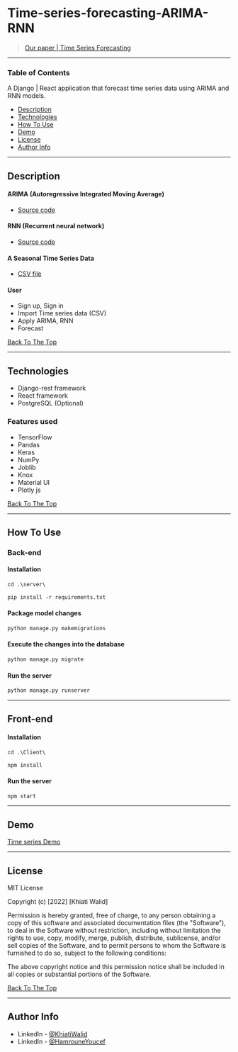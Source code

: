 # Time-series-forecasting-ARIMA-RNN

> [Our paper | Time Series Forecasting](https://khiati-walid.github.io/Time-series-forecasting-ARIMA-RNN/Khiati-Hamroun-Master-2021.pdf)

---

### Table of Contents

A Django | React application that forecast time series data using ARIMA and RNN models.

- [Description](#description)
- [Technologies](#technologies)
- [How To Use](#how-to-use)
- [Demo](#demo)
- [License](#license)
- [Author Info](#author-info)

---

## Description

#### ARIMA (Autoregressive Integrated Moving Average)

- [Source code](https://khiati-walid.github.io/Time-series-forecasting-ARIMA-RNN/ARIMA.pdf)

#### RNN (Recurrent neural network)

- [Source code](https://khiati-walid.github.io/Time-series-forecasting-ARIMA-RNN/RNN.pdf)

#### A Seasonal Time Series Data

- [CSV file](https://drive.google.com/file/d/1Wvc_hp69RHR4kZhN0uDpUKFS7iYm4ft3/view?usp=sharing)

#### User

- Sign up, Sign in
- Import Time series data (CSV)
- Apply ARIMA, RNN
- Forecast

[Back To The Top](#Time-series-forecasting-ARIMA-RNN)

---

## Technologies

- Django-rest framework
- React framework
- PostgreSQL (Optional)

### Features used

- TensorFlow
- Pandas
- Keras
- NumPy
- Joblib
- Knox
- Material UI
- Plotly js

[Back To The Top](#Time-series-forecasting-ARIMA-RNN)

---

## How To Use

### Back-end

#### Installation

```html
cd .\server\
```

```html
pip install -r requirements.txt
```

#### Package model changes

```html
python manage.py makemigrations
```

#### Execute the changes into the database

```html
python manage.py migrate
```

#### Run the server

```html
python manage.py runserver
```

---

## Front-end

#### Installation

```html
cd .\Client\
```

```html
npm install
```

#### Run the server

```html
npm start
```

---

## Demo

[Time series Demo](https://drive.google.com/file/d/1mClFOJBEF0ofIC6iT0_hhbmvjJi8DuO-/view?usp=sharing)

---

## License

MIT License

Copyright (c) [2022] [Khiati Walid]

Permission is hereby granted, free of charge, to any person obtaining a copy
of this software and associated documentation files (the "Software"), to deal
in the Software without restriction, including without limitation the rights
to use, copy, modify, merge, publish, distribute, sublicense, and/or sell
copies of the Software, and to permit persons to whom the Software is
furnished to do so, subject to the following conditions:

The above copyright notice and this permission notice shall be included in all
copies or substantial portions of the Software.

[Back To The Top](#Time-series-forecasting-ARIMA-RNN)

---

## Author Info

- LinkedIn - [@KhiatiWalid](https://www.linkedin.com/in/khiati-walid/)
- LinkedIn - [@HamrouneYoucef](https://www.linkedin.com/in/youcef-hamroune-b61876223/)

